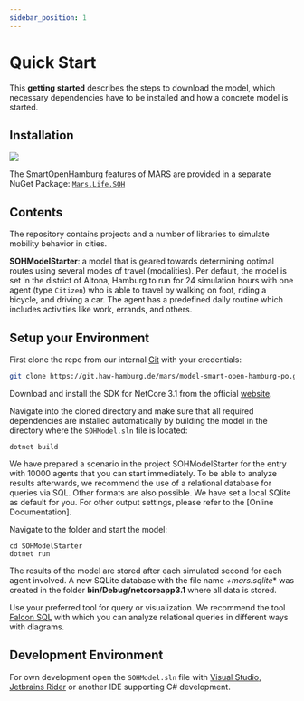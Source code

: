 ```yaml
---
sidebar_position: 1
---
```


# Quick Start

This **getting started** describes the steps to download the model, which necessary dependencies have to be installed and how a concrete model is started.

## Installation

[![](https://img.shields.io/nuget/v/Mars.Life.SOH?label=Mars.Life.SOH)](https://www.nuget.org/packages/Mars.Life.SOH/)


The SmartOpenHamburg features of MARS are provided in a separate NuGet Package: [`Mars.Life.SOH`](https://www.nuget.org/packages/Mars.Life.SOH/)

## Contents

The repository contains projects and a number of libraries to simulate mobility behavior in cities.

**SOHModelStarter**: a model that is geared towards determining optimal routes using several modes of travel (modalities). Per default, the model is set in the district of Altona, Hamburg to run for 24 simulation hours with one agent (type `Citizen`) who is able to travel by walking on foot, riding a bicycle, and driving a car. The agent has a predefined daily routine which includes activities like work, errands, and others.

## Setup your Environment

First clone the repo from our internal [Git](https://git.haw-hamburg.de) with your credentials:

```bash
git clone https://git.haw-hamburg.de/mars/model-smart-open-hamburg-po.git
```

Download and install the SDK for NetCore 3.1 from the official [website](https://dotnet.microsoft.com/download/dotnet-core/3.1).


Navigate into the cloned directory and make sure that all required dependencies are installed automatically by building the model in the directory where the `SOHModel.sln` file is located:

```
dotnet build
```

We have prepared a scenario in the project SOHModelStarter for the entry with 10000 agents that you can start immediately. To be able to analyze results afterwards, we recommend the use of a relational database for queries via SQL. Other formats are also possible. We have set a local SQlite as default for you. For other output settings, please refer to the [Online Documentation].

Navigate to the folder and start the model:

```
cd SOHModelStarter
dotnet run
```

The results of the model are stored after each simulated second for each agent involved. A new SQLite database with the file name *+mars.sqlite** was created in the folder **bin/Debug/netcoreapp3.1** where all data is stored.

Use your preferred tool for query or visualization. We recommend the tool [Falcon SQL](https://github.com/plotly/falcon) with which you can analyze relational queries in different ways with diagrams.

## Development Environment

For own development open the ``SOHModel.sln`` file with [Visual Studio](https://visualstudio.microsoft.com/de/vs/), [Jetbrains Rider](https://www.jetbrains.com/de-de/rider/) or another IDE supporting C# development.